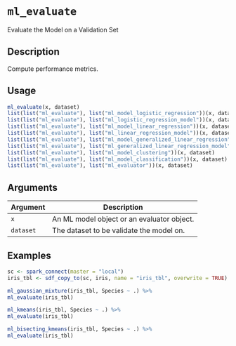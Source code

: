 # `ml_evaluate`

Evaluate the Model on a Validation Set


## Description

Compute performance metrics.


## Usage

```r
ml_evaluate(x, dataset)
list(list("ml_evaluate"), list("ml_model_logistic_regression"))(x, dataset)
list(list("ml_evaluate"), list("ml_logistic_regression_model"))(x, dataset)
list(list("ml_evaluate"), list("ml_model_linear_regression"))(x, dataset)
list(list("ml_evaluate"), list("ml_linear_regression_model"))(x, dataset)
list(list("ml_evaluate"), list("ml_model_generalized_linear_regression"))(x, dataset)
list(list("ml_evaluate"), list("ml_generalized_linear_regression_model"))(x, dataset)
list(list("ml_evaluate"), list("ml_model_clustering"))(x, dataset)
list(list("ml_evaluate"), list("ml_model_classification"))(x, dataset)
list(list("ml_evaluate"), list("ml_evaluator"))(x, dataset)
```


## Arguments

Argument      |Description
------------- |----------------
`x`     |     An ML model object or an evaluator object.
`dataset`     |     The dataset to be validate the model on.


## Examples

```r
sc <- spark_connect(master = "local")
iris_tbl <- sdf_copy_to(sc, iris, name = "iris_tbl", overwrite = TRUE)

ml_gaussian_mixture(iris_tbl, Species ~ .) %>%
ml_evaluate(iris_tbl)

ml_kmeans(iris_tbl, Species ~ .) %>%
ml_evaluate(iris_tbl)

ml_bisecting_kmeans(iris_tbl, Species ~ .) %>%
ml_evaluate(iris_tbl)
```


